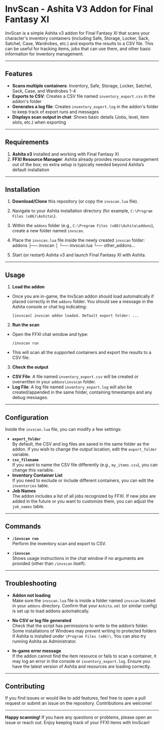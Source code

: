 # InvScan - Ashita V3 Addon for Final Fantasy XI

InvScan is a simple Ashita v3 addon for Final Fantasy XI that scans your character's inventory containers (including Safe, Storage, Locker, Sack, Satchel, Case, Wardrobes, etc.) and exports the results to a CSV file. This can be useful for tracking items, jobs that can use them, and other basic information for inventory management.

---

## Features

- **Scans multiple containers**: Inventory, Safe, Storage, Locker, Satchel, Sack, Case, and Wardrobes 1-4  
- **Exports to CSV**: Creates a CSV file named `inventory_export.csv` in the addon's folder  
- **Generates a log file**: Creates `inventory_export.log` in the addon's folder to keep track of export runs and messages  
- **Displays scan output in chat**: Shows basic details (Jobs, level, item slots, etc.) when exporting  

---

## Requirements

1. **Ashita v3** installed and working with Final Fantasy XI  
2. **FFXI Resource Manager**: Ashita already provides resource management out of the box; no extra setup is typically needed beyond Ashita’s default installation

---

## Installation

1. **Download/Clone** this repository (or copy the `invscan.lua` file).  
2. Navigate to your Ashita installation directory (for example, `C:\Program Files (x86)\Ashita\`).  
3. Within the `addons` folder (e.g., `C:\Program Files (x86)\Ashita\addons`), create a new folder named `invscan`.  
4. Place the `invscan.lua` file inside the newly created `invscan` folder:
addons
  ├── invscan │
      └── invscan.lua
  └── other_addons...

6. Start (or restart) Ashita v3 and launch Final Fantasy XI with Ashita.  

---

## Usage

1. **Load the addon**  
- Once you are in-game, the InvScan addon should load automatically if placed correctly in the `addons` folder. You should see a message in the Ashita console or chat log indicating:  
  ```
  [invscan] invscan addon loaded. Default export folder: ...
  ```

2. **Run the scan**  
- Open the FFXI chat window and type:
  ```
  /invscan run
  ```
- This will scan all the supported containers and export the results to a CSV file.

3. **Check the output**  
- **CSV File**: A file named `inventory_export.csv` will be created or overwritten in your `addons\invscan` folder.  
- **Log File**: A log file named `inventory_export.log` will also be created/appended in the same folder, containing timestamps and any debug messages.

---

## Configuration

Inside the `invscan.lua` file, you can modify a few settings:

- **`export_folder`**  
By default, the CSV and log files are saved in the same folder as the addon. If you wish to change the output location, edit the `export_folder` variable.  
- **`csv_filename`**  
If you want to name the CSV file differently (e.g., `my_items.csv`), you can change this variable.  
- **Inventory Container List**  
If you need to exclude or include different containers, you can edit the `inventories` table.  
- **Job Names**  
The addon includes a list of all jobs recognized by FFXI. If new jobs are added in the future or you want to customize them, you can adjust the `job_names` table.

---

## Commands

- **`/invscan run`**  
Perform the inventory scan and export to CSV.

- **`/invscan`**  
Shows usage instructions in the chat window if no arguments are provided (other than `/invscan` itself).

---

## Troubleshooting

- **Addon not loading**  
Make sure the `invscan.lua` file is inside a folder named `invscan` located in your `addons` directory. Confirm that your `Ashita.xml` (or similar config) is set up to load addons automatically.  

- **No CSV or log file generated**  
Check that the script has permissions to write to the addon’s folder. Some installations of Windows may prevent writing to protected folders if Ashita is installed under `\Program Files (x86)\`. You can also try running Ashita as Administrator.  

- **In-game error message**  
If the addon cannot find the item resource or fails to scan a container, it may log an error in the console or `inventory_export.log`. Ensure you have the latest version of Ashita and resources are loading correctly.

---

## Contributing

If you find issues or would like to add features, feel free to open a pull request or submit an issue on the repository. Contributions are welcome!

---


**Happy scanning!** If you have any questions or problems, please open an issue or reach out. Enjoy keeping track of your FFXI items with InvScan!
